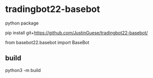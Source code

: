 # tradingbot22-basebot
python package

pip install git+https://github.com/JustinGuese/tradingbot22-basebot/

from basebot22.basebot import BaseBot

## build

python3 -m build
